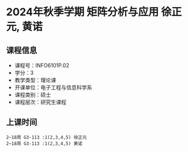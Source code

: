 # 2024年秋季学期 矩阵分析与应用 徐正元, 黄诺






## 课程信息

- 课程号：INFO6101P.02
- 学分：3
- 教学类型：理论课
- 开课单位：电子工程与信息科学系
- 课程类别：硕士
- 课程层次：研究生课程

## 上课时间

```
2~18周 G3-113 :1(2,3,4,5) 徐正元
2~18周 G3-113 :1(2,3,4,5) 黄诺
```


